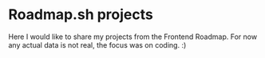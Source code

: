 <h1>Roadmap.sh projects</h1>
<p>Here I would like to share my projects from the Frontend Roadmap. For now any actual data is not real, the focus was on coding. :) </p>
